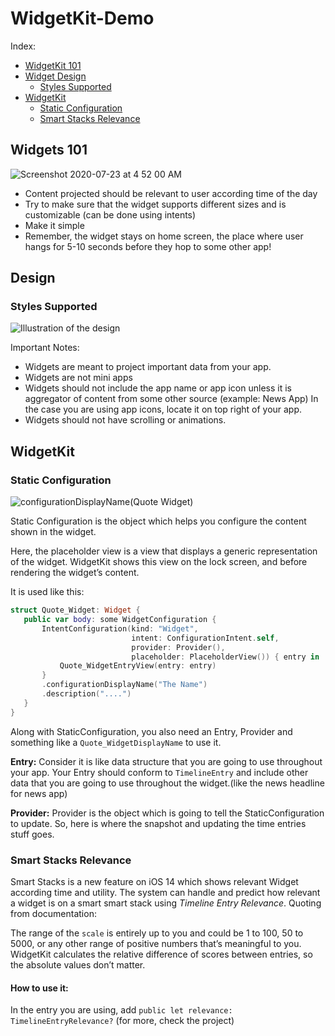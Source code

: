 # WidgetKit-Demo

Index: 


- [WidgetKit 101](#Widgets-101) 
- [Widget Design](#Design) 
  - [Styles Supported](#Styles-Supported)
- [WidgetKit](#WidgetKit)
  - [Static Configuration](#Static-Configuration)
  - [Smart Stacks Relevance](#Smart-Stacks-Relevance)


## Widgets 101 

![Screenshot 2020-07-23 at 4 52 00 AM](https://user-images.githubusercontent.com/27673762/88239266-874d1c00-cca1-11ea-8241-f140c212dea0.png)

- Content projected should be relevant to user according time of the day 
- Try to make sure that the widget supports different sizes and is customizable (can be done using intents)
- Make it simple 
- Remember, the widget stays on home screen, the place where user hangs for 5-10 seconds before they hop to some other app! 


## Design 
### Styles Supported 

 ![Illustration of the design](https://user-images.githubusercontent.com/27673762/88238301-ecebd900-cc9e-11ea-9f3b-4d84c012083f.jpg)

Important Notes: 
- Widgets are meant to project important data from your app.
- Widgets are not mini apps 
- Widgets should not include the app name or app icon unless it is aggregator of content from some other source (example: News App) In the case you are using app icons, locate it on top right of your app.
- Widgets should not have scrolling or animations.

## WidgetKit

### Static Configuration 
![configurationDisplayName(_Quote Widget_)](https://user-images.githubusercontent.com/27673762/88246872-7c9e8100-ccb9-11ea-823d-85bcf8b8891b.jpg)
 
 Static Configuration is the object which helps you configure the content shown in the widget. 
 
 Here, the placeholder view is a view that displays a generic representation of the widget. WidgetKit shows this view on the lock screen, and before rendering the widget’s content. 
 
 It is used like this: 
 
 ```swift
struct Quote_Widget: Widget {
    public var body: some WidgetConfiguration {
        IntentConfiguration(kind: "Widget",
                            intent: ConfigurationIntent.self,
                            provider: Provider(),
                            placeholder: PlaceholderView()) { entry in
            Quote_WidgetEntryView(entry: entry)
        }
        .configurationDisplayName("The Name")
        .description("....")
    }
}
 ```
 
 Along with StaticConfiguration, you also need an Entry, Provider and something like a `Quote_WidgetDisplayName` to use it. 
 
**Entry:** Consider it is like data structure that you are going to use throughout your app. Your Entry should conform to `TimelineEntry` and include other data that you are going to use throughout the widget.(like the news headline for news app)
 
**Provider:** Provider is the object which is going to tell the StaticConfiguration to update. So, here is where the snapshot and updating the time entries stuff goes.


### Smart Stacks Relevance 

Smart Stacks is a new feature on iOS 14 which shows relevant Widget according time and utility. 
The system can handle and predict how relevant a widget is on a smart smart stack using _Timeline Entry Relevance_.
Quoting from documentation: 

The range of the `scale` is entirely up to you and could be 1 to 100, 50 to 5000, or any other range of positive numbers that’s meaningful to you. WidgetKit calculates the relative difference of scores between entries, so the absolute values don’t matter.
#### How to use it: 
In the entry you are using, add `public let relevance: TimelineEntryRelevance?` (for more, check the project)
